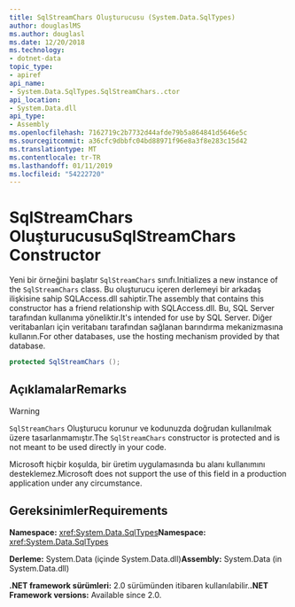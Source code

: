 ```yaml
---
title: SqlStreamChars Oluşturucusu (System.Data.SqlTypes)
author: douglaslMS
ms.author: douglasl
ms.date: 12/20/2018
ms.technology:
- dotnet-data
topic_type:
- apiref
api_name:
- System.Data.SqlTypes.SqlStreamChars..ctor
api_location:
- System.Data.dll
api_type:
- Assembly
ms.openlocfilehash: 7162719c2b7732d44afde79b5a864841d5646e5c
ms.sourcegitcommit: a36cfc9dbbfc04bd88971f96e8a3f8e283c15d42
ms.translationtype: MT
ms.contentlocale: tr-TR
ms.lasthandoff: 01/11/2019
ms.locfileid: "54222720"
---
```

# <a name="sqlstreamchars-constructor"></a><span data-ttu-id="7151e-102">SqlStreamChars Oluşturucusu</span><span class="sxs-lookup"><span data-stu-id="7151e-102">SqlStreamChars Constructor</span></span>

<span data-ttu-id="7151e-103">Yeni bir örneğini başlatır `SqlStreamChars` sınıfı.</span><span class="sxs-lookup"><span data-stu-id="7151e-103">Initializes a new instance of the `SqlStreamChars` class.</span></span> <span data-ttu-id="7151e-104">Bu oluşturucu içeren derlemeyi bir arkadaş ilişkisine sahip SQLAccess.dll sahiptir.</span><span class="sxs-lookup"><span data-stu-id="7151e-104">The assembly that contains this constructor has a friend relationship with SQLAccess.dll.</span></span> <span data-ttu-id="7151e-105">Bu, SQL Server tarafından kullanıma yöneliktir.</span><span class="sxs-lookup"><span data-stu-id="7151e-105">It's intended for use by SQL Server.</span></span> <span data-ttu-id="7151e-106">Diğer veritabanları için veritabanı tarafından sağlanan barındırma mekanizmasına kullanın.</span><span class="sxs-lookup"><span data-stu-id="7151e-106">For other databases, use the hosting mechanism provided by that database.</span></span>

```csharp
protected SqlStreamChars ();
```

## <a name="remarks"></a><span data-ttu-id="7151e-107">Açıklamalar</span><span class="sxs-lookup"><span data-stu-id="7151e-107">Remarks</span></span>

> [!WARNING]
> <span data-ttu-id="7151e-108">`SqlStreamChars` Oluşturucu korunur ve kodunuzda doğrudan kullanılmak üzere tasarlanmamıştır.</span><span class="sxs-lookup"><span data-stu-id="7151e-108">The `SqlStreamChars` constructor is protected and is not meant to be used directly in your code.</span></span>
>
> <span data-ttu-id="7151e-109">Microsoft hiçbir koşulda, bir üretim uygulamasında bu alanı kullanımını desteklemez.</span><span class="sxs-lookup"><span data-stu-id="7151e-109">Microsoft does not support the use of this field in a production application under any circumstance.</span></span>

## <a name="requirements"></a><span data-ttu-id="7151e-110">Gereksinimler</span><span class="sxs-lookup"><span data-stu-id="7151e-110">Requirements</span></span>

<span data-ttu-id="7151e-111">**Namespace:** <xref:System.Data.SqlTypes></span><span class="sxs-lookup"><span data-stu-id="7151e-111">**Namespace:** <xref:System.Data.SqlTypes></span></span>

<span data-ttu-id="7151e-112">**Derleme:** System.Data (içinde System.Data.dll)</span><span class="sxs-lookup"><span data-stu-id="7151e-112">**Assembly:** System.Data (in System.Data.dll)</span></span>

<span data-ttu-id="7151e-113">**.NET framework sürümleri:** 2.0 sürümünden itibaren kullanılabilir.</span><span class="sxs-lookup"><span data-stu-id="7151e-113">**.NET Framework versions:** Available since 2.0.</span></span>